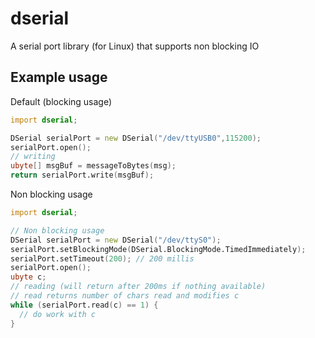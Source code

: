 # dserial

A serial port library (for Linux) that supports non blocking IO

## Example usage

Default (blocking usage)
```D
import dserial;

DSerial serialPort = new DSerial("/dev/ttyUSB0",115200);
serialPort.open();
// writing
ubyte[] msgBuf = messageToBytes(msg);
return serialPort.write(msgBuf);
```

Non blocking usage
```D
import dserial;

// Non blocking usage
DSerial serialPort = new DSerial("/dev/ttyS0");
serialPort.setBlockingMode(DSerial.BlockingMode.TimedImmediately);
serialPort.setTimeout(200); // 200 millis
serialPort.open();
ubyte c;
// reading (will return after 200ms if nothing available)
// read returns number of chars read and modifies c
while (serialPort.read(c) == 1) {
  // do work with c
}
 ```